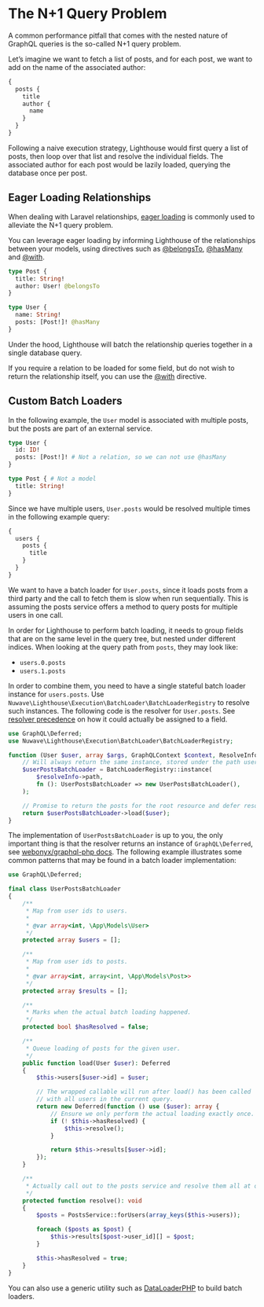 # The N+1 Query Problem

A common performance pitfall that comes with the nested nature of GraphQL queries
is the so-called N+1 query problem.

Let’s imagine we want to fetch a list of posts, and for each post, we want to add on the
name of the associated author:

```graphql
{
  posts {
    title
    author {
      name
    }
  }
}
```

Following a naive execution strategy, Lighthouse would first query a list of posts,
then loop over that list and resolve the individual fields.
The associated author for each post would be lazily loaded, querying the database
once per post.

## Eager Loading Relationships

When dealing with Laravel relationships, [eager loading](https://laravel.com/docs/eloquent-relationships#eager-loading)
is commonly used to alleviate the N+1 query problem.

You can leverage eager loading by informing Lighthouse of the relationships between your models,
using directives such as [@belongsTo](../api-reference/directives.md#belongsto), [@hasMany](../api-reference/directives.md#hasmany)
and [@with](../api-reference/directives.md#with).

```graphql
type Post {
  title: String!
  author: User! @belongsTo
}

type User {
  name: String!
  posts: [Post!]! @hasMany
}
```

Under the hood, Lighthouse will batch the relationship queries together in a single database query.

If you require a relation to be loaded for some field, but do not wish to return the relationship itself,
you can use the [@with](../api-reference/directives.md#with) directive.

## Custom Batch Loaders

In the following example, the `User` model is associated with multiple posts, but the posts
are part of an external service.

```graphql
type User {
  id: ID!
  posts: [Post!]! # Not a relation, so we can not use @hasMany
}

type Post { # Not a model
  title: String!
}
```

Since we have multiple users, `User.posts` would be resolved multiple times in the following example query:

```graphql
{
  users {
    posts {
      title
    }
  }
}
```

We want to have a batch loader for `User.posts`, since it loads posts from a third party and the
call to fetch them is slow when run sequentially. This is assuming the posts service offers a method
to query posts for multiple users in one call.

In order for Lighthouse to perform batch loading, it needs to group fields that are on the same level
in the query tree, but nested under different indices. When looking at the query path from `posts`, they may look like:

- `users.0.posts`
- `users.1.posts`

In order to combine them, you need to have a single stateful batch loader instance for `users.posts`.
Use `Nuwave\Lighthouse\Execution\BatchLoader\BatchLoaderRegistry` to resolve such instances.
The following code is the resolver for `User.posts`.
See [resolver precedence](../the-basics/fields.md#resolver-precedence) on how it could actually be assigned to a field.

```php
use GraphQL\Deferred;
use Nuwave\Lighthouse\Execution\BatchLoader\BatchLoaderRegistry;

function (User $user, array $args, GraphQLContext $context, ResolveInfo $resolveInfo): Deferred {
    // Will always return the same instance, stored under the path users.posts
    $userPostsBatchLoader = BatchLoaderRegistry::instance(
        $resolveInfo->path,
        fn (): UserPostsBatchLoader => new UserPostsBatchLoader(),
    );

    // Promise to return the posts for the root resource and defer resolving them
    return $userPostsBatchLoader->load($user);
}
```

The implementation of `UserPostsBatchLoader` is up to you, the only important thing is that the resolver
returns an instance of `GraphQL\Deferred`, see [webonyx/graphql-php docs](https://webonyx.github.io/graphql-php/data-fetching/#solving-n1-problem).
The following example illustrates some common patterns that may be found in a batch loader implementation:

```php
use GraphQL\Deferred;

final class UserPostsBatchLoader
{
    /**
     * Map from user ids to users.
     *
     * @var array<int, \App\Models\User>
     */
    protected array $users = [];

    /**
     * Map from user ids to posts.
     *
     * @var array<int, array<int, \App\Models\Post>>
     */
    protected array $results = [];

    /**
     * Marks when the actual batch loading happened.
     */
    protected bool $hasResolved = false;

    /**
     * Queue loading of posts for the given user.
     */
    public function load(User $user): Deferred
    {
        $this->users[$user->id] = $user;

        // The wrapped callable will run after load() has been called
        // with all users in the current query.
        return new Deferred(function () use ($user): array {
            // Ensure we only perform the actual loading exactly once.
            if (! $this->hasResolved) {
                $this->resolve();
            }

            return $this->results[$user->id];
        });
    }

    /**
     * Actually call out to the posts service and resolve them all at once.
     */
    protected function resolve(): void
    {
        $posts = PostsService::forUsers(array_keys($this->users));

        foreach ($posts as $post) {
            $this->results[$post->user_id][] = $post;
        }

        $this->hasResolved = true;
    }
}
```

You can also use a generic utility such as [DataLoaderPHP](https://github.com/overblog/dataloader-php) to build batch loaders.
